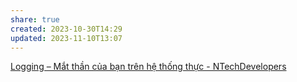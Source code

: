 ```yaml
---
share: true
created: 2023-10-30T14:29
updated: 2023-11-10T13:07
---
```

[Logging – Mắt thần của bạn trên hệ thống thực - NTechDevelopers](https://blog.ntechdevelopers.com/logging-mat-than-cua-ban-tren-he-thong-thuc/ "Logging – Mắt thần của bạn trên hệ thống thực - NTechDevelopers")